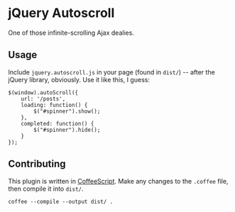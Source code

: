 # jQuery Autoscroll

One of those infinite-scrolling Ajax dealies.

## Usage

Include `jquery.autoscroll.js` in your page (found in `dist/`) -- after the jQuery library, obviously. Use it like this, I guess:

    $(window).autoScroll({
        url: '/posts',
        loading: function() { 
            $("#spinner").show();
        },
        completed: function() {
            $("#spinner").hide();
        }
    });
		
## Contributing

This plugin is written in [CoffeeScript](http://coffeescript.org/). Make any changes to the `.coffee` file, then compile it into `dist/`.

    coffee --compile --output dist/ .